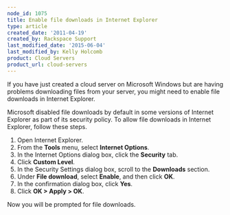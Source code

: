 ```yaml
---
node_id: 1075
title: Enable file downloads in Internet Explorer
type: article
created_date: '2011-04-19'
created_by: Rackspace Support
last_modified_date: '2015-06-04'
last_modified_by: Kelly Holcomb
product: Cloud Servers
product_url: cloud-servers
---
```


If you have just created a cloud server on Microsoft Windows but are
having problems downloading files from your server, you might need to
enable file downloads in Internet Explorer.

Microsoft disabled file downloads by default in some versions of
Internet Explorer as part of its security policy. To allow file
downloads in Internet Explorer, follow these steps.

1.  Open Internet Explorer.
2.  From the **Tools** menu, select **Internet Options**.
3.  In the Internet Options dialog box, click the **Security** tab.
4.  Click **Custom Level**.
5.  In the Security Settings dialog box, scroll to the
    **Downloads** section.
6.  Under **File download**, select **Enable**, and then click **OK**.
7.  In the confirmation dialog box, click **Yes**.
8.  Click **OK > Apply > OK**.

Now you will be prompted for file downloads.
